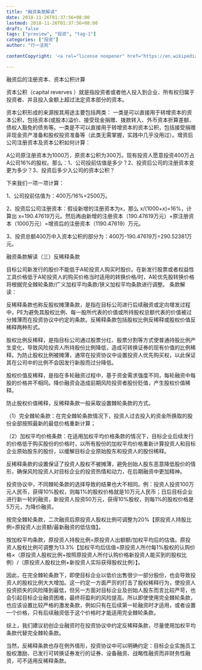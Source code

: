 ```yaml
---
title: "融资条款解读"
date: 2018-11-26T01:37:56+08:00
lastmod: 2018-11-26T01:37:56+08:00
draft: false
tags: ["preview", "投资", "tag-1"]
categories: ["投资"]
author: "行一法苑"

contentCopyright: '<a rel="license noopener" href="https://en.wikipedia.org/wiki/Wikipedia:Text_of_Creative_Commons_Attribution-ShareAlike_3.0_Unported_License" target="_blank">Creative Commons Attribution-ShareAlike License</a>'

---
```



融资后的注册资本、资本公积计算

资本公积（capital reverves ）就是指投资者或者他人投入到企业、所有权归属于投资者、并且投入金额上超过法定资本部分的资本。

资本公积形成的来源按其用途主要包括两类： 一类是可以直接用于转增资本的资本公积，包括资本(或股本)溢价、接受现金捐赠、拨款转入、外币资本折算差额、债权人豁免的债务等。一类是不可以直接用于转增资本的资本公积，包括接受捐赠非现金资产准备和股权投资准备等（此类无需掌握，实践中几乎没用过）。增资后公司注册资本及资本公积如何计算：

A公司原注册资本为1000万，原资本公积为300万。现有投资人愿意投资400万占A公司16%的股权。那么：1、公司投前估值是多少？2、投资后公司的注册资本变更为多少？3、投资后多少入公司的资本公积？

下来我们一项一项计算：

1、公司投前估值为：400万/16%=2500万。

2、投资后公司注册资本：假设新增的注册资本为x，那么 x/(1000+x)=16%，计算出 x=190.47619万元。然后再由新增的注册资本（190.47619万元）+原注册资本（1000万元）=增资后的注册资本（1190.47619）万元。

3、投资总额400万中入资本公积的部分为：400万-190.47619万=290.52381万元。

融资条款解读（三）反稀释条款

目标公司新发行的股价不能低于A轮投资人购买时股价。在新发行股票或者权益性工具价格低于A轮投资人的购买价格当时适用的转换价格/时，A轮优先股转换价格将根据完全棘轮条款/广义加权平均条款/狭义加权平均条款进行调整。 条款解读：

反稀释条款也称反股权摊薄条款，是指在目标公司进行后续融资或定向增发过程中，PE为避免其股权比例、每一股所代表的价值或所持股权总额代表的价值被过分摊薄而在投资协议中约定的条款。反稀释条款包括股权比例反稀释或股权价值反稀释两种形式。

股权比例反稀释，是指目标公司通过股票分红、股票分割等方式使普通持股比例产生变化，导致风险投资人所持股份比例降低，造成可转换证券的现有价值的比例稀释。为防止股权比例被摊薄，通常在投资协议中设置投资人优先购买权，以此保证其在公司中的比例不会因发行新股而过分降低。

股权价值反稀释，是指在多轮融资过程中，基于资金需求强度不同，每轮融资中每股的价格并不相同。降价融资会造成前期风险投资者股份贬值，产生股权价值稀释。

防止股权价值稀释，反稀释条款一般采取设置棘轮条款的方式。

（1）完全棘轮条款：在完全棘轮条款情况下，投资人过去投入的资金所换取的股份全部按照最新的最低价格重新计算；

（2）加权平均价格条款：在适用加权平均价格条款的情况下，目标企业后续发行的价格低于购买股份的价格时，以所有股份的加权平均价格重新计算投资人和目标企业原始股东的股份，以缓解目标企业原始股东和投资人的股份稀释。

反稀释条款的设置保证了投资人股权不被摊薄，避免创始人股东恶意降低股价的情形，确保风险投资人对目标企业的投资热情和动力，在后期融资中更加精神。

投资协议中，不同棘轮条款的选择导致的结果也大不相同。例：投资人投资100万元人民币，获得10%股权，则每1%的股权价格就是10万元人民币；日后目标企业进行新一轮的融资，新投资人投资50万元，获得10%股权，则每1%的股权价格是5万元，为降价融资。

按完全棘轮条款，二次融资后原投资人股权比例可调整为20%【原投资人持股比例=原投资人出资额/最新融资的低估值】。

按加权平均条款，原投资人持股比例=原投资人出额额/加权平均后的估值。原投资人股权比例可调整为13.3%【加权平均后估值=原投资人所付每1%股权的认购价格×（原投资人股权比例+按照原投资人所付认购价格新投资人能买到的股权比例）/（原投资人股权比例+新投资人实际获得股权比例）】。

因此，在完全棘轮条款下，即使目标企业以低价出售很少一部分股份，也会导致投资人的股权比例大大增加。这一约定一方面严厉的打击了股权稀释行为，使投资人投资损失的风险降到最低，但另一方面对目标企业及创始人股东而言比较严苛，也会引起目标企业融资困难，最终将盈利的风险提高。所以即使使用完全棘轮条款，也应该设置比较严格的激发条款，例如只有在后续第一轮融资时才适用，或者设置一个价格，只有后续融资低于这个价格时才能适用完全棘轮条款。

综上，我们建议初创企业融资时在投资协议中约定反稀释条款，尽量使用加权平均条款代替完全棘轮条款。

当然，反稀释条款也存在例外情形，投资协议中可以明确约定：目标企业实施员工股权激励、已发行可转换证券发行的证券、设备融资、战略性融资而非财务性融资，可不适用反稀释条款。
